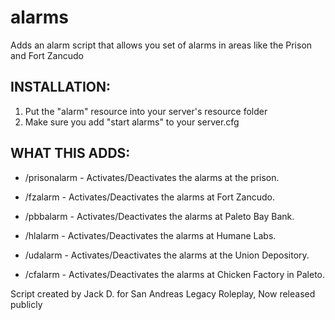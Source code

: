 # alarms

Adds an alarm script that allows you set of alarms in areas like the Prison and Fort Zancudo

## INSTALLATION:
1. Put the "alarm" resource into your server's resource folder
2. Make sure you add "start alarms" to your server.cfg


## WHAT THIS ADDS:
- /prisonalarm - Activates/Deactivates the alarms at the prison.

- /fzalarm - Activates/Deactivates the alarms at Fort Zancudo.

- /pbbalarm - Activates/Deactivates the alarms at Paleto Bay Bank.

- /hlalarm - Activates/Deactivates the alarms at Humane Labs.

- /udalarm - Activates/Deactivates the alarms at the Union Depository.

- /cfalarm - Activates/Deactivates the alarms at Chicken Factory in Paleto.


Script created by Jack D. for San Andreas Legacy Roleplay, Now released publicly
